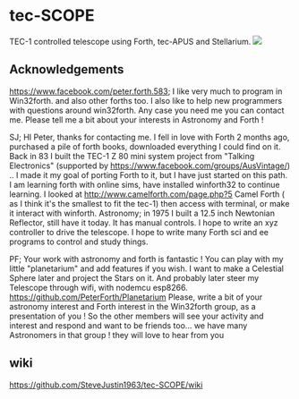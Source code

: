 # tec-SCOPE
TEC-1 controlled telescope using Forth, tec-APUS and Stellarium.
![](https://github.com/SteveJustin1963/tec-SCOPE/blob/master/pics/scope-steps1.png)

## Acknowledgements

https://www.facebook.com/peter.forth.583; I like very much to program in Win32forth. and also other forths too. I also like to help new programmers with questions around win32forth. Any case you need me you can contact me. Please tell me a bit about your interests in Astronomy and Forth !

SJ; HI Peter, thanks for contacting me. I fell in love with Forth 2 months ago, purchased a pile of forth books, downloaded everything I could find on it. Back in 83 I built the TEC-1 Z 80 mini system project from "Talking Electronics" (supported by  https://www.facebook.com/groups/AusVintage/) .. I made it my goal of porting Forth to it, but I have just started on this path. I am learning forth with online sims, have installed winforth32 to continue learning. I looked at http://www.camelforth.com/page.php?5 Camel Forth ( as I think it's the smallest to fit the tec-1) then access with terminal, or make it interact with winforth. Astronomy; in 1975 I built a 12.5 inch Newtonian Reflector, still have it today. It has manual controls. I hope to write an xyz controller to drive the telescope. I hope to write many Forth sci and ee programs to control and study things.

PF; Your work with astronomy and forth is fantastic ! You can play with my little "planetarium" and add features if you wish. I want to make a Celestial Sphere later and project the Stars on it. And probably later steer my Telescope through wifi, with nodemcu esp8266. https://github.com/PeterForth/Planetarium Please, write a bit of your  astronomy interest and Forth interest in the Win32forth group, as a presentation of you ! So the other members will see your activity and interest  and respond and want to be friends too... we have many Astronomers in that group ! they will love to hear from you

## wiki
https://github.com/SteveJustin1963/tec-SCOPE/wiki
